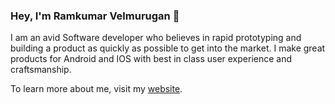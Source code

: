 ### Hey, I'm Ramkumar Velmurugan 👋

I am an avid Software developer who believes in rapid prototyping and building a product as quickly as possible to get into the market. I make great products for Android and IOS with best in class user experience and craftsmanship.

To learn more about me, visit my [website](https://spkdroid.com).

<!-- Image links and URLs -->
[favquote]: https://github.com/spkdroid/spkdroid/blob/master/favorite.png "My favorite quote!"
<!--
**spkdroid/spkdroid** is a ✨ _special_ ✨ repository because its `README.md` (this file) appears on your GitHub profile.

Here are some ideas to get you started:

- 🔭 I’m currently working on ...
- 🌱 I’m currently learning ...
- 👯 I’m looking to collaborate on ...
- 🤔 I’m looking for help with ...
- 💬 Ask me about ...
- 📫 How to reach me: ...
- 😄 Pronouns: ...
- ⚡ Fun fact: ...
-->
